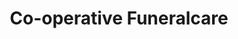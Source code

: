 ---
title: "Co-operative Funeralcare"
url: /barrow-in-furness/co-operative-funeralcare/
shop: funeral directors
---